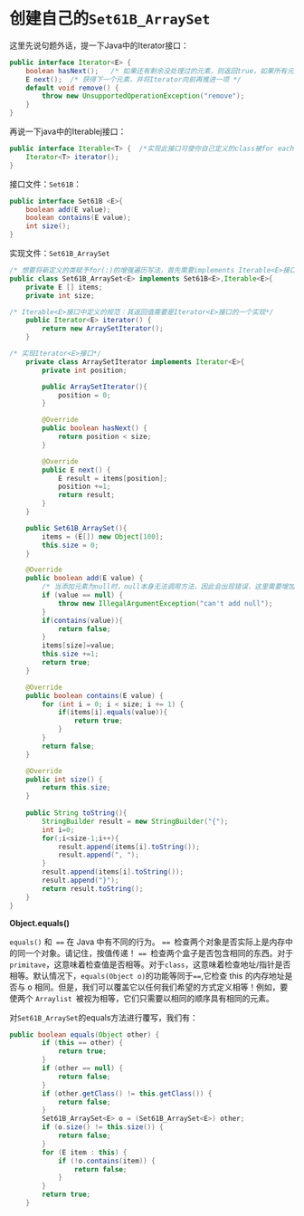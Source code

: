 # 创建自己的`Set61B_ArraySet`

这里先说句题外话，提一下Java中的Iterator接口：

```java
public interface Iterator<E> {
    boolean hasNext();   /* 如果还有剩余没处理过的元素，则返回true，如果所有元素都已经处理过，则返回false*/
    E next();  /* 获得下一个元素，并将Iterator向前再推进一项 */
    default void remove() {
        throw new UnsupportedOperationException("remove");
    }
}
```

再说一下java中的Iterablej接口：

```java
public interface Iterable<T> {  /*实现此接口可使你自己定义的class被for each增强循环的写法所支持*/
	Iterator<T> iterator();
}
```

接口文件：`Set61B`：

```java
public interface Set61B <E>{
    boolean add(E value);
    boolean contains(E value);
    int size();
}
```

实现文件：`Set61B_ArraySet`

```java
/* 想要将新定义的类赋予for(:)的增强遍历写法，首先需要implements Iterable<E>接口*/
public class Set61B_ArraySet<E> implements Set61B<E>,Iterable<E>{
    private E [] items;
    private int size;

/* Iterable<E>接口中定义的规范：其返回值需要是Iterator<E>接口的一个实现*/
    public Iterator<E> iterator() {
        return new ArraySetIterator();
    }

/* 实现Iterator<E>接口*/
    private class ArraySetIterator implements Iterator<E>{
        private int position;

        public ArraySetIterator(){
            position = 0;
        }

        @Override
        public boolean hasNext() {
            return position < size;
        }

        @Override
        public E next() {
            E result = items[position];
            position +=1;
            return result;
        }
    }

    public Set61B_ArraySet(){
        items = (E[]) new Object[100];
        this.size = 0;
    }

    @Override
    public boolean add(E value) {
        /* 当添加元素为null时，null本身无法调用方法，因此会出现错误，这里需要增加抛出异常的一段代码 */
        if (value == null) {
            throw new IllegalArgumentException("can't add null");
        }
        if(contains(value)){
            return false;
        }
        items[size]=value;
        this.size +=1;
        return true;
    }

    @Override
    public boolean contains(E value) {
        for (int i = 0; i < size; i += 1) {
            if(items[i].equals(value)){
                return true;
            }
        }
        return false;
    }

    @Override
    public int size() {
        return this.size;
    }
    
    public String toString(){
        StringBuilder result = new StringBuilder("{");
        int i=0;
        for(;i<size-1;i++){
            result.append(items[i].toString());
            result.append(", ");
        }
        result.append(items[i].toString());
        result.append("}");
        return result.toString();
    }
}
```

**Object.equals()**

`equals()` 和` ==` 在 Java 中有不同的行为。 `== `检查两个对象是否实际上是内存中的同一个对象。请记住，按值传递！ `== `检查两个盒子是否包含相同的东西。对于`primitave`，这意味着检查值是否相等。对于`class`，这意味着检查地址/指针是否相等。默认情况下，`equals(Object o)`的功能等同于`==`,它检查 this 的内存地址是否与 o 相同。但是，我们可以覆盖它以任何我们希望的方式定义相等！例如，要使两个 `Arraylist `被视为相等，它们只需要以相同的顺序具有相同的元素。

对`Set61B_ArraySet`的equals方法进行覆写，我们有：

```java
public boolean equals(Object other) {
        if (this == other) {
            return true;
        }
        if (other == null) {
            return false;
        }
        if (other.getClass() != this.getClass()) {
            return false;
        }
        Set61B_ArraySet<E> o = (Set61B_ArraySet<E>) other;
        if (o.size() != this.size()) {
            return false;
        }
        for (E item : this) {
            if (!o.contains(item)) {
                return false;
            }
        }
        return true;
    }
```

